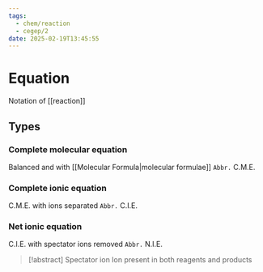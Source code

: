 ```yaml
---
tags:
  - chem/reaction
  - cegep/2
date: 2025-02-19T13:45:55
---
```


# Equation

Notation of [[reaction]]

## Types

### Complete molecular equation

Balanced and with [[Molecular Formula|molecular formulae]]
`Abbr.` C.M.E.

### Complete ionic equation

C.M.E. with ions separated
`Abbr.` C.I.E.

### Net ionic equation

C.I.E. with spectator ions removed
`Abbr.` N.I.E.

> [!abstract] Spectator ion
> Ion present in both reagents and products
